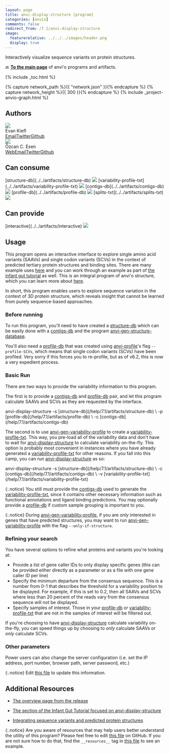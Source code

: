 ```yaml
---
layout: page
title: anvi-display-structure [program]
categories: [anvio]
comments: false
redirect_from: /7.1/anvi-display-structure
image:
  featurerelative: ../../../images/header.png
  display: true
---
```


Interactively visualize sequence variants on protein structures.

🔙 **[To the main page](../../)** of anvi'o programs and artifacts.


{% include _toc.html %}
<div id="svg" class="subnetwork"></div>
{% capture network_path %}{{ "network.json" }}{% endcapture %}
{% capture network_height %}{{ 300 }}{% endcapture %}
{% include _project-anvio-graph.html %}


## Authors

<div class="anvio-person"><div class="anvio-person-info"><div class="anvio-person-photo"><img class="anvio-person-photo-img" src="../../images/authors/ekiefl.jpg" /></div><div class="anvio-person-info-box"><span class="anvio-person-name">Evan Kiefl</span><div class="anvio-person-social-box"><a href="mailto:kiefl.evan@gmail.com" class="person-social" target="_blank"><i class="fa fa-fw fa-envelope-square"></i>Email</a><a href="http://twitter.com/evankiefl" class="person-social" target="_blank"><i class="fa fa-fw fa-twitter-square"></i>Twitter</a><a href="http://github.com/ekiefl" class="person-social" target="_blank"><i class="fa fa-fw fa-github"></i>Github</a></div></div></div></div>

<div class="anvio-person"><div class="anvio-person-info"><div class="anvio-person-photo"><img class="anvio-person-photo-img" src="../../images/authors/ozcan.jpg" /></div><div class="anvio-person-info-box"><span class="anvio-person-name">Özcan C. Esen</span><div class="anvio-person-social-box"><a href="http://blog.ozcanesen.com/" class="person-social" target="_blank"><i class="fa fa-fw fa-home"></i>Web</a><a href="mailto:ozcanesen@gmail.com" class="person-social" target="_blank"><i class="fa fa-fw fa-envelope-square"></i>Email</a><a href="http://twitter.com/ozcanesen" class="person-social" target="_blank"><i class="fa fa-fw fa-twitter-square"></i>Twitter</a><a href="http://github.com/ozcan" class="person-social" target="_blank"><i class="fa fa-fw fa-github"></i>Github</a></div></div></div></div>



## Can consume


<p style="text-align: left" markdown="1"><span class="artifact-r">[structure-db](../../artifacts/structure-db) <img src="../../images/icons/DB.png" class="artifact-icon-mini" /></span> <span class="artifact-r">[variability-profile-txt](../../artifacts/variability-profile-txt) <img src="../../images/icons/TXT.png" class="artifact-icon-mini" /></span> <span class="artifact-r">[contigs-db](../../artifacts/contigs-db) <img src="../../images/icons/DB.png" class="artifact-icon-mini" /></span> <span class="artifact-r">[profile-db](../../artifacts/profile-db) <img src="../../images/icons/DB.png" class="artifact-icon-mini" /></span> <span class="artifact-r">[splits-txt](../../artifacts/splits-txt) <img src="../../images/icons/TXT.png" class="artifact-icon-mini" /></span></p>


## Can provide


<p style="text-align: left" markdown="1"><span class="artifact-p">[interactive](../../artifacts/interactive) <img src="../../images/icons/DISPLAY.png" class="artifact-icon-mini" /></span></p>


## Usage



This program opens an interactive interface to explore single amino acid variants (SAAVs) and single codon variants (SCVs) in the context of predicted tertiary protein structures and binding sites.  There are many example uses [here](http://merenlab.org/2018/09/04/getting-started-with-anvio-structure/#display-metagenomic-sequence-variants-directly-on-predicted-structures) and you can work through an example as part of [the infant gut tutorial](http://merenlab.org/tutorials/infant-gut/#chapter-vii-from-single-amino-acid-variants-to-protein-structures) as well.  This is an integral program of anvi'o structure, which you can learn more about [here](https://merenlab.org-structure/).


In short, this program enables users to explore sequence variation in the context of 3D protein structure, which reveals insight that cannot be learned from purely sequence-based approaches.


### Before running 

To run this program, you'll need to have created a <span class="artifact-n">[structure-db](/help/7.1/artifacts/structure-db)</span> which can be easily done with a <span class="artifact-n">[contigs-db](/help/7.1/artifacts/contigs-db)</span> and the program <span class="artifact-n">[anvi-gen-structure-database](/help/7.1/programs/anvi-gen-structure-database)</span>.


You'll also need a <span class="artifact-n">[profile-db](/help/7.1/artifacts/profile-db)</span> that was created using <span class="artifact-n">[anvi-profile](/help/7.1/programs/anvi-profile)</span>'s flag `--profile-SCVs`, which means that single codon variants (SCVs) have been profiled. Very sorry if this forces you to re-profile, but as of v6.2, this is now a very expedient process.


### Basic Run 

There are two ways to provide the variability information to this program.  

The first is to provide a <span class="artifact-n">[contigs-db](/help/7.1/artifacts/contigs-db)</span> and <span class="artifact-n">[profile-db](/help/7.1/artifacts/profile-db)</span> pair, and let this program calculate SAAVs and SCVs as they are requested by the interface.


<div class="codeblock" markdown="1">
anvi&#45;display&#45;structure &#45;s <span class="artifact&#45;n">[structure&#45;db](/help/7.1/artifacts/structure&#45;db)</span> \
                       &#45;p <span class="artifact&#45;n">[profile&#45;db](/help/7.1/artifacts/profile&#45;db)</span> \
                       &#45;c <span class="artifact&#45;n">[contigs&#45;db](/help/7.1/artifacts/contigs&#45;db)</span> 
</div>

The second is to use <span class="artifact-n">[anvi-gen-variability-profile](/help/7.1/programs/anvi-gen-variability-profile)</span> to create a <span class="artifact-n">[variability-profile-txt](/help/7.1/artifacts/variability-profile-txt)</span>. This way, you pre-load all of the variability data and don't have to wait for <span class="artifact-n">[anvi-display-structure](/help/7.1/programs/anvi-display-structure)</span> to calculate variability on-the-fly. This option is probably most convenient in instances where you have already generated a <span class="artifact-n">[variability-profile-txt](/help/7.1/artifacts/variability-profile-txt)</span> for other reasons. If you fall into this camp, you can run <span class="artifact-n">[anvi-display-structure](/help/7.1/programs/anvi-display-structure)</span> as so:


<div class="codeblock" markdown="1">
anvi&#45;display&#45;structure &#45;s <span class="artifact&#45;n">[structure&#45;db](/help/7.1/artifacts/structure&#45;db)</span> \
                       &#45;c <span class="artifact&#45;n">[contigs&#45;db](/help/7.1/artifacts/contigs&#45;db)</span> \
                       &#45;v <span class="artifact&#45;n">[variability&#45;profile&#45;txt](/help/7.1/artifacts/variability&#45;profile&#45;txt)</span>
</div>

{:.notice}
You still must provide the <span class="artifact-n">[contigs-db](/help/7.1/artifacts/contigs-db)</span> used to generate the <span class="artifact-n">[variability-profile-txt](/help/7.1/artifacts/variability-profile-txt)</span>, since it contains other necessary information such as functional annotations and ligand binding predictions.  You may optionally provide a <span class="artifact-n">[profile-db](/help/7.1/artifacts/profile-db)</span> if custom sample grouping is important to you.

{:.notice}
During <span class="artifact-n">[anvi-gen-variability-profile](/help/7.1/programs/anvi-gen-variability-profile)</span>, if you are _only_ interested in genes that have predicted structures, you may want to run <span class="artifact-n">[anvi-gen-variability-profile](/help/7.1/programs/anvi-gen-variability-profile)</span> with the flag `--only-if-structure`.

### Refining your search

You have several options to refine what proteins and variants you're looking at: 

- Provide a list of gene caller IDs to only display specific genes (this can be provided either directly as a parameter or as a file with one gene caller ID per line)
- Specify the minimum departure from the consensus sequence. This is a number from 0-1 that describes the threshold for a variability position to be displayed. For example, if this is set to 0.2, then all SAAVs and SCVs where less than 20 percent of the reads vary from the consensus sequence will not be displayed.
- Specify samples of interest. Those in your <span class="artifact-n">[profile-db](/help/7.1/artifacts/profile-db)</span> or <span class="artifact-n">[variability-profile-txt](/help/7.1/artifacts/variability-profile-txt)</span> that are not in the samples of interest will be filtered out.

If you're choosing to have <span class="artifact-n">[anvi-display-structure](/help/7.1/programs/anvi-display-structure)</span> calculate variability on-the-fly, you can speed things up by choosing to _only_ calculate SAAVs or _only_ calculate SCVs.


### Other parameters 

Power users can also change the server configuration (i.e. set the IP address, port number, browser path, server password, etc.)




{:.notice}
Edit [this file](https://github.com/merenlab/anvio/tree/master/anvio/docs/programs/anvi-display-structure.md) to update this information.


## Additional Resources


* [The overview page from the release](http://merenlab.org-structure/)

* [The section of the Infant Gut Tutorial focused on anvi-display-structure](http://merenlab.org/tutorials/infant-gut/#chapter-vii-from-single-amino-acid-variants-to-protein-structures)

* [Integrating sequence variants and predicted protein structures](http://merenlab.org/2018/09/04/getting-started-with-anvio-structure/)


{:.notice}
Are you aware of resources that may help users better understand the utility of this program? Please feel free to edit [this file](https://github.com/merenlab/anvio/tree/master/bin/anvi-display-structure) on GitHub. If you are not sure how to do that, find the `__resources__` tag in [this file](https://github.com/merenlab/anvio/blob/master/bin/anvi-interactive) to see an example.
